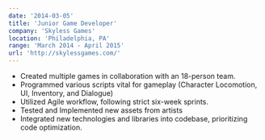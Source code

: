```yaml
---
date: '2014-03-05'
title: 'Junior Game Developer'
company: 'Skyless Games'
location: 'Philadelphia, PA'
range: 'March 2014 - April 2015'
url: 'http://skylessgames.com/'
---
```


- Created multiple games in collaboration with an 18-person team.
- Programmed various scripts vital for gameplay (Character Locomotion, UI, Inventory, and Dialogue)
- Utilized Agile workflow, following strict six-week sprints.
- Tested and Implemented new assets from artists
- Integrated new technologies and libraries into codebase, prioritizing code optimization.
